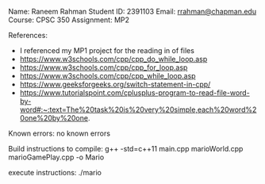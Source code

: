 Name: Raneem Rahman
Student ID: 2391103
Email: rrahman@chapman.edu
Course: CPSC 350
Assignment: MP2

References:
* I referenced my MP1 project for the reading in of files
* https://www.w3schools.com/cpp/cpp_do_while_loop.asp
* https://www.w3schools.com/cpp/cpp_for_loop.asp
* https://www.w3schools.com/cpp/cpp_while_loop.asp
* https://www.geeksforgeeks.org/switch-statement-in-cpp/
* https://www.tutorialspoint.com/cplusplus-program-to-read-file-word-by-word#:~:text=The%20task%20is%20very%20simple,each%20word%20one%20by%20one. 


Known errors:
no known errors

Build instructions to compile:
g++ -std=c++11 main.cpp marioWorld.cpp marioGamePlay.cpp -o Mario


execute instructions:
./mario